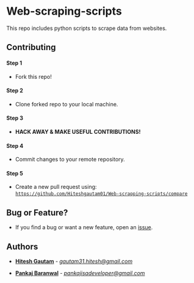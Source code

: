 # Web-scraping-scripts

This repo includes python scripts to scrape data from websites.

## Contributing

#### Step 1

- Fork this repo!

#### Step 2

- Clone forked repo to your local machine.

#### Step 3

- **HACK AWAY & MAKE USEFUL CONTRIBUTIONS!**

#### Step 4

- Commit changes to your remote repository.

#### Step 5  
- Create a new pull request using:  
<a href="https://github.com/Hiteshgautam01/Web-scrapping-scripts/compare" target="_blank">`https://github.com/Hiteshgautam01/Web-scrapping-scripts/compare`</a>

## Bug or Feature?
* If you find a  bug or want a new feature, open an [issue](https://github.com/Hiteshgautam01/Web-scrapping-scripts/issues).

## Authors

* **[Hitesh Gautam](https://github.com/Hiteshgautam01)** - *gautam31.hitesh@gmail.com*

* **[Pankaj Baranwal](https://github.com/Pankaj-Baranwal)** - *pankajisadeveloper@gmail.com*
